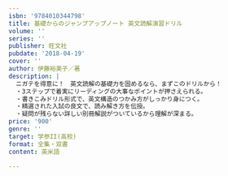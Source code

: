 ```yaml
---
isbn: '9784010344798'
title: 基礎からのジャンプアップノート 英文読解演習ドリル
volume: ''
series: ''
publisher: 旺文社
pubdate: '2018-04-19'
cover: ''
author: 伊藤裕美子／著
description: |
  ニガテを得意に！　英文読解の基礎力を固めるなら、まずこのドリルから！
  ・3ステップで着実にリーディングの大事なポイントが押さえられる。
  ・書きこみドリル形式で、英文構造のつかみ方がしっかり身につく。
  ・精選された入試の良文で、読み解き方を伝授。
  ・疑問が残らない詳しい別冊解説がついているから理解が深まる。
price: '900'
genre: ''
target: 学参II(高校)
format: 全集・双書
content: 英米語

---
```

